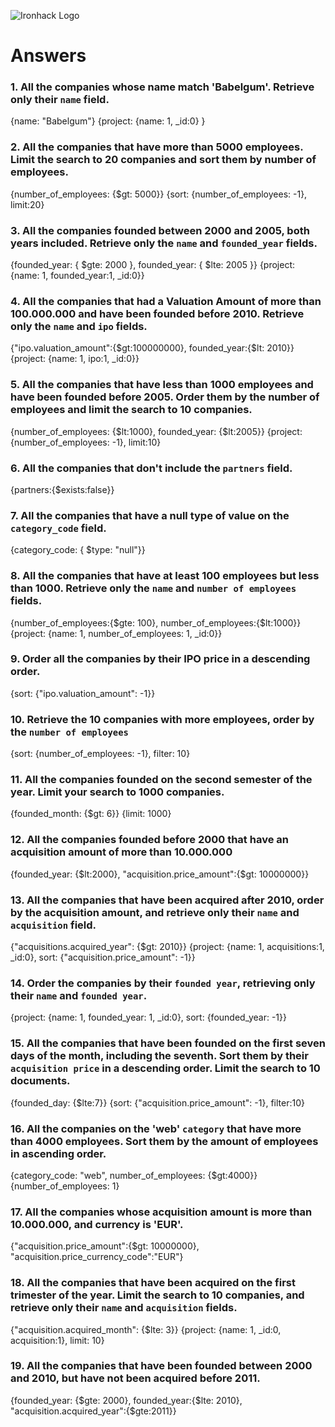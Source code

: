 ![Ironhack Logo](https://i.imgur.com/1QgrNNw.png)

# Answers

### 1. All the companies whose name match 'Babelgum'. Retrieve only their `name` field.

{name: "Babelgum"}
{project: {name: 1, _id:0} }

### 2. All the companies that have more than 5000 employees. Limit the search to 20 companies and sort them by **number of employees**.

{number_of_employees: {$gt: 5000}}
{sort: {number_of_employees: -1}, limit:20}

### 3. All the companies founded between 2000 and 2005, both years included. Retrieve only the `name` and `founded_year` fields.

{founded_year: { $gte: 2000 }, founded_year: { $lte: 2005 }}
{project: {name: 1, founded_year:1, _id:0}}

### 4. All the companies that had a Valuation Amount of more than 100.000.000 and have been founded before 2010. Retrieve only the `name` and `ipo` fields.

{"ipo.valuation_amount":{$gt:100000000}, founded_year:{$lt: 2010}}
{project: {name: 1, ipo:1, _id:0}}

### 5. All the companies that have less than 1000 employees and have been founded before 2005. Order them by the number of employees and limit the search to 10 companies.

{number_of_employees: {$lt:1000}, founded_year: {$lt:2005}}
{project:{number_of_employees: -1}, limit:10}

### 6. All the companies that don't include the `partners` field.

{partners:{$exists:false}}

### 7. All the companies that have a null type of value on the `category_code` field.

{category_code: { $type: "null"}}

### 8. All the companies that have at least 100 employees but less than 1000. Retrieve only the `name` and `number of employees` fields.

{number_of_employees:{$gte: 100}, number_of_employees:{$lt:1000}}
{project: {name: 1, number_of_employees: 1, _id:0}}

### 9. Order all the companies by their IPO price in a descending order.

{sort: {"ipo.valuation_amount": -1}}

### 10. Retrieve the 10 companies with more employees, order by the `number of employees`

{sort: {number_of_employees: -1}, filter: 10}

### 11. All the companies founded on the second semester of the year. Limit your search to 1000 companies.

{founded_month: {$gt: 6}}
{limit: 1000}

<!-- ### 12. All the companies that have been 'deadpooled' after the third year. -->

<!-- Your Code Goes Here -->

### 12. All the companies founded before 2000 that have an acquisition amount of more than 10.000.000

{founded_year: {$lt:2000}, "acquisition.price_amount":{$gt: 10000000}}

### 13. All the companies that have been acquired after 2010, order by the acquisition amount, and retrieve only their `name` and `acquisition` field.

{"acquisitions.acquired_year": {$gt: 2010}}
{project: {name: 1, acquisitions:1, _id:0}, sort: {"acquisition.price_amount": -1}}

<!--Ask about the result, since the aquisition array has various positions and not all of them apply to the condition. -->

### 14. Order the companies by their `founded year`, retrieving only their `name` and `founded year`.

{project: {name: 1, founded_year: 1, _id:0}, sort: {founded_year: -1}}

### 15. All the companies that have been founded on the first seven days of the month, including the seventh. Sort them by their `acquisition price` in a descending order. Limit the search to 10 documents.

{founded_day: {$lte:7}}
{sort: {"acquisition.price_amount": -1}, filter:10}

### 16. All the companies on the 'web' `category` that have more than 4000 employees. Sort them by the amount of employees in ascending order.

{category_code: "web", number_of_employees: {$gt:4000}}
{number_of_employees: 1}

### 17. All the companies whose acquisition amount is more than 10.000.000, and currency is 'EUR'.

{"acquisition.price_amount":{$gt: 10000000}, "acquisition.price_currency_code":"EUR"}

### 18. All the companies that have been acquired on the first trimester of the year. Limit the search to 10 companies, and retrieve only their `name` and `acquisition` fields.

{"acquisition.acquired_month": {$lte: 3}}
{project: {name: 1, _id:0, acquisition:1}, limit: 10}

### 19. All the companies that have been founded between 2000 and 2010, but have not been acquired before 2011.

{founded_year: {$gte: 2000}, founded_year:{$lte: 2010}, "acquisition.acquired_year":{$gte:2011}}

